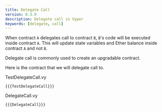 ```yaml
---
title: Delegate Call
version: 0.3.9
description: Delegate call in Vyper
keywords: [delegate, call]
---
```


When contract `A` delegates call to contract `B`, `B`'s code will be executed inside contract `A`. This will update state variables and Ether balance inside contract `A` and not `B`.

Delegate call is commonly used to create an upgradable contract.

Here is the contract that we will delegate call to.

TestDelegateCall.vy

```vyper
{{{TestDelegateCall}}}
```

DelegateCall.vy

```vyper
{{{DelegateCall}}}
```
